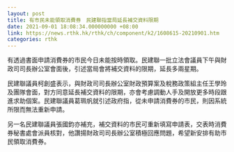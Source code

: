 ```yaml
---
layout: post
title: 有市民未能領取消費券　民建聯指當局延長補交資料限期
date: 2021-09-01 18:08:34.000000000 +08:00
link: https://news.rthk.hk/rthk/ch/component/k2/1608615-20210901.htm
categories: rthk
---
```


有透過書面申請消費券的市民今日未能按時領取。民建聯一批立法會議員下午與財政司司長辦公室會面後，引述當局會將補交資料的限期，延長多兩星期。

民建聯議員柯創盛表示，與財政司司長辦公室財政預算案及稅務政策組主任王學玲及團隊會面，對方同意延長補交資料的限期，亦會考慮調動人手及開放更多時段跟進求助個案。民建聯議員葛珮帆就引述政府指，從未申請消費券的市民，則因系統所限而無法重新申請。

另一名民建聯議員張國鈞亦補充，補交資料的市民可重新填寫申請表，交表時消費券秘書處會派員核對，他讚揚財政司司長辦公室積極回應問題，希望新安排有助市民領取消費券。
